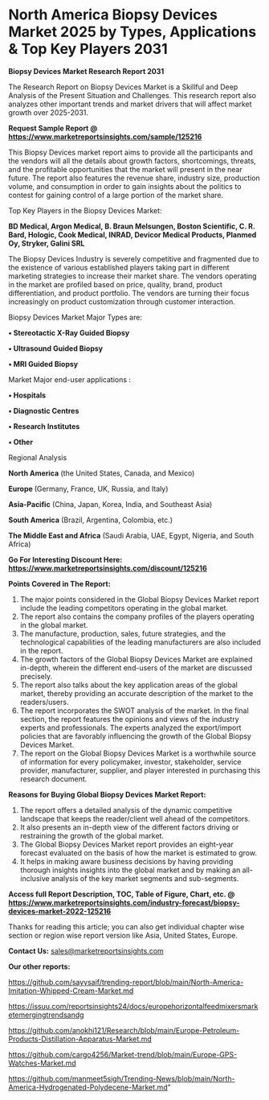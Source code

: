 # North America Biopsy Devices Market 2025 by Types, Applications & Top Key Players 2031

<strong>Biopsy Devices Market Research Report 2031</strong>

The Research Report on Biopsy Devices Market is a Skillful and Deep Analysis of the Present Situation and Challenges. This research report also analyzes other important trends and market drivers that will affect market growth over 2025-2031.

<strong>Request Sample Report @ <a href=https://www.marketreportsinsights.com/sample/125216>https://www.marketreportsinsights.com/sample/125216</a></strong>

This Biopsy Devices market report aims to provide all the participants and the vendors will all the details about growth factors, shortcomings, threats, and the profitable opportunities that the market will present in the near future. The report also features the revenue share, industry size, production volume, and consumption in order to gain insights about the politics to contest for gaining control of a large portion of the market share.

Top Key Players in the Biopsy Devices Market:

<strong>BD Medical, Argon Medical, B. Braun Melsungen, Boston Scientific, C. R. Bard, Hologic, Cook Medical, INRAD, Devicor Medical Products, Planmed Oy, Stryker, Galini SRL</strong>

The Biopsy Devices Industry is severely competitive and fragmented due to the existence of various established players taking part in different marketing strategies to increase their market share. The vendors operating in the market are profiled based on price, quality, brand, product differentiation, and product portfolio. The vendors are turning their focus increasingly on product customization through customer interaction.

Biopsy Devices Market Major Types are:

<strong>• Stereotactic X-Ray Guided Biopsy

• Ultrasound Guided Biopsy

• MRI Guided Biopsy</strong>

Market Major end-user applications :

<strong>• Hospitals

• Diagnostic Centres

• Research Institutes

• Other</strong>

Regional Analysis

</u><strong><b>North America</b></strong> (the United States, Canada, and Mexico)

<strong><b>Europe </b></strong>(Germany, France, UK, Russia, and Italy)

<strong><b>Asia-Pacific</b></strong> (China, Japan, Korea, India, and Southeast Asia)

<strong><b>South America</b></strong> (Brazil, Argentina, Colombia, etc.)

<strong><b>The Middle East and Africa</b></strong> (Saudi Arabia, UAE, Egypt, Nigeria, and South Africa)

<strong>Go For Interesting Discount Here: <a href=https://www.marketreportsinsights.com/discount/125216>https://www.marketreportsinsights.com/discount/125216</a></strong>

<strong>Points Covered in The Report:</strong>
<ol>
  <li>The major points considered in the Global Biopsy Devices Market report include the leading competitors operating in the global market.</li>
  <li>The report also contains the company profiles of the players operating in the global market.</li>
  <li>The manufacture, production, sales, future strategies, and the technological capabilities of the leading manufacturers are also included in the report.</li>
  <li>The growth factors of the Global Biopsy Devices Market are explained in-depth, wherein the different end-users of the market are discussed precisely.</li>
  <li>The report also talks about the key application areas of the global market, thereby providing an accurate description of the market to the readers/users.</li>
  <li>The report incorporates the SWOT analysis of the market. In the final section, the report features the opinions and views of the industry experts and professionals. The experts analyzed the export/import policies that are favorably influencing the growth of the Global Biopsy Devices Market.</li>
  <li>The report on the Global Biopsy Devices Market is a worthwhile source of information for every policymaker, investor, stakeholder, service provider, manufacturer, supplier, and player interested in purchasing this research document.</li>
</ol>
<strong>Reasons for Buying Global Biopsy Devices Market Report:</strong>

<ol>
  <li>The report offers a detailed analysis of the dynamic competitive landscape that keeps the reader/client well ahead of the competitors.</li>
  <li>It also presents an in-depth view of the different factors driving or restraining the growth of the global market.</li>
  <li>The Global Biopsy Devices Market report provides an eight-year forecast evaluated on the basis of how the market is estimated to grow.</li>
  <li>It helps in making aware business decisions by having providing thorough insights insights into the global market and by making an all-inclusive analysis of the key market segments and sub-segments.</li>
</ol>
<strong>Access full Report Description, TOC, Table of Figure, Chart, etc. @ <a href=https://www.marketreportsinsights.com/industry-forecast/biopsy-devices-market-2022-125216>https://www.marketreportsinsights.com/industry-forecast/biopsy-devices-market-2022-125216</a></strong>


Thanks for reading this article; you can also get individual chapter wise section or region wise report version like Asia, United States, Europe.

<strong>Contact Us:</strong>
sales@marketreportsinsights.com

<strong>Our other reports:</strong>

<a href=https://github.com/sayysaif/trending-report/blob/main/North-America-Imitation-Whipped-Cream-Market.md>https://github.com/sayysaif/trending-report/blob/main/North-America-Imitation-Whipped-Cream-Market.md</a>

<a href=https://issuu.com/reportsinsights24/docs/europehorizontalfeedmixersmarketemergingtrendsandg>https://issuu.com/reportsinsights24/docs/europehorizontalfeedmixersmarketemergingtrendsandg</a>

<a href=https://github.com/anokhi121/Research/blob/main/Europe-Petroleum-Products-Distillation-Apparatus-Market.md>https://github.com/anokhi121/Research/blob/main/Europe-Petroleum-Products-Distillation-Apparatus-Market.md</a>

<a href=https://github.com/cargo4256/Market-trend/blob/main/Europe-GPS-Watches-Market.md>https://github.com/cargo4256/Market-trend/blob/main/Europe-GPS-Watches-Market.md</a>

<a href=https://github.com/manmeet5sigh/Trending-News/blob/main/North-America-Hydrogenated-Polydecene-Market.md>https://github.com/manmeet5sigh/Trending-News/blob/main/North-America-Hydrogenated-Polydecene-Market.md</a>"
